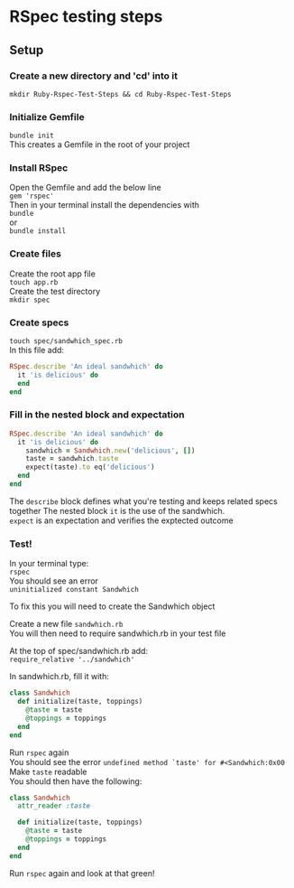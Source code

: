 # RSpec testing steps

## Setup

### Create a new directory and 'cd' into it
```mkdir Ruby-Rspec-Test-Steps && cd Ruby-Rspec-Test-Steps```

### Initialize Gemfile
```bundle init```  
This creates a Gemfile in the root of your project

### Install RSpec
Open the Gemfile and add the below line  
```gem 'rspec'```  
Then in your terminal install the dependencies with  
```bundle```  
or   
```bundle install```

### Create files
Create the root app file  
```touch app.rb```  
Create the test directory  
```mkdir spec```

### Create specs 
```touch spec/sandwhich_spec.rb```  
In this file add:  
```ruby
RSpec.describe 'An ideal sandwhich' do
  it 'is delicious' do
  end
end
```  

### Fill in the nested block and expectation
```ruby
RSpec.describe 'An ideal sandwhich' do
  it 'is delicious' do
    sandwhich = Sandwhich.new('delicious', [])
    taste = sandwhich.taste
    expect(taste).to eq('delicious')
  end
end
```

The ```describe``` block defines what you're testing and keeps related specs together
The nested block ```it``` is the use of the sandwhich.  
```expect``` is an expectation and verifies the exptected outcome

### Test! 
In your terminal type:  
```rspec```  
You should see an error  
```uninitialized constant Sandwhich```  

To fix this you will need to create the Sandwhich object  

Create a new file ```sandwhich.rb```  
You will then need to require sandwhich.rb in your test file  

At the top of spec/sandwhich.rb add:  
```require_relative '../sandwhich'```  

In sandwhich.rb, fill it with: 
```ruby
class Sandwhich
  def initialize(taste, toppings)
    @taste = taste
    @toppings = toppings
  end
end
```  

Run ```rspec``` again  
You should see the error ```undefined method `taste' for #<Sandwhich:0x00```  
Make ```taste``` readable  
You should then have the following: 
```ruby 
class Sandwhich
  attr_reader :taste

  def initialize(taste, toppings)
    @taste = taste
    @toppings = toppings
  end
end
```  

Run ```rspec``` again and look at that green!
